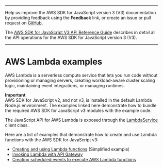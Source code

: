 --------

Help us improve the AWS SDK for JavaScript version 3 \(V3\) documentation by providing feedback using the **Feedback** link, or create an issue or pull request on [GitHub](https://github.com/awsdocs/aws-sdk-for-javascript-v3)\.

 The [AWS SDK for JavaScript V3 API Reference Guide](https://docs.aws.amazon.com/AWSJavaScriptSDK/v3/latest/index.html) describes in detail all the API operations for the AWS SDK for JavaScript version 3 \(V3\)\.

--------

# AWS Lambda examples<a name="lambda-examples"></a>

AWS Lambda is a serverless compute service that lets you run code without provisioning or managing servers, creating workload\-aware cluster scaling logic, maintaining event integrations, or managing runtimes\. 

**Important**  
AWS SDK for JavaScript v2, and not v3, is installed in the default Lambda Node\.js environment\. The examples linked here demonstrate how to bundle the required AWS SDK for JavaScript v3 modules with the example code\.

The JavaScript API for AWS Lambda is exposed through the [LambdaService](https://docs.aws.amazon.com/AWSJavaScriptSDK/v3/latest/clients/client-lambda/) client class\.

Here are a list of examples that demonstrate how to create and use Lambda functions with the AWS SDK for JavaScript v3:
+ [Creating and using Lambda functions](lambda-create-table-example.md) \(Simplified example\)
+ [Invoking Lambda with API Gateway](api-gateway-invoking-lambda-example.md)
+ [Creating scheduled events to execute AWS Lambda functions](scheduled-events-invoking-lambda-example.md)